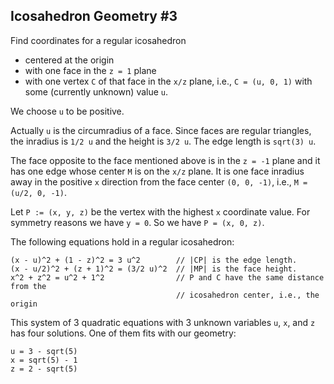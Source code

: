 Icosahedron Geometry #3
-----------------------

Find coordinates for a regular icosahedron
- centered at the origin
- with one face in the `z = 1` plane
- with one vertex `C` of that face in the `x/z` plane, i.e., `C = (u, 0, 1)`
  with some (currently unknown) value `u`.

We choose `u` to be positive.

Actually `u` is the circumradius of a face.  Since faces are regular triangles,
the inradius is `1/2 u` and the height is `3/2 u`.
The edge length is `sqrt(3) u`.

The face opposite to the face mentioned above is in the `z = -1` plane
and it has one edge whose center `M` is on the `x/z` plane.
It is one face inradius away in the positive `x` direction
from the face center `(0, 0, -1)`, i.e., `M = (u/2, 0, -1)`.

Let `P := (x, y, z)` be the vertex with the highest `x` coordinate value.
For symmetry reasons we have `y = 0`. So we have `P = (x, 0, z)`.

The following equations hold in a regular icosahedron:
```
(x - u)^2 + (1 - z)^2 = 3 u^2        // |CP| is the edge length.
(x - u/2)^2 + (z + 1)^2 = (3/2 u)^2  // |MP| is the face height.
x^2 + z^2 = u^2 + 1^2                // P and C have the same distance from the
                                     // icosahedron center, i.e., the origin
```
This system of 3 quadratic equations with 3 unknown variables `u`, `x`, and `z`
has four solutions.  One of them fits with our geometry:
```
u = 3 - sqrt(5)
x = sqrt(5) - 1
z = 2 - sqrt(5)
```
